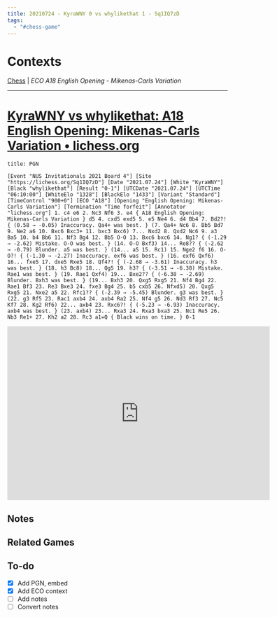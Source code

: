 ```yaml
---
title: 20210724 - KyraWNY 0 vs whylikethat 1 - Sq1IQ7zD
tags:
  - "#chess-game"
---
```


# Contexts

[Chess](0.-Context-Notes/Chess.md) | *ECO A18 English Opening - Mikenas-Carls Variation*

---

# [KyraWNY vs whylikethat: A18 English Opening: Mikenas-Carls Variation • lichess.org](https://lichess.org/Sq1IQ7zD)

````ad-example
title: PGN

[Event "NUS Invitationals 2021 Board 4"] [Site "https://lichess.org/Sq1IQ7zD"] [Date "2021.07.24"] [White "KyraWNY"] [Black "whylikethat"] [Result "0-1"] [UTCDate "2021.07.24"] [UTCTime "06:10:00"] [WhiteElo "1328"] [BlackElo "1433"] [Variant "Standard"] [TimeControl "900+0"] [ECO "A18"] [Opening "English Opening: Mikenas-Carls Variation"] [Termination "Time forfeit"] [Annotator "lichess.org"] 1. c4 e6 2. Nc3 Nf6 3. e4 { A18 English Opening: Mikenas-Carls Variation } d5 4. cxd5 exd5 5. e5 Ne4 6. d4 Bb4 7. Bd2?! { (0.58 → -0.05) Inaccuracy. Qa4+ was best. } (7. Qa4+ Nc6 8. Bb5 Bd7 9. Ne2 a6 10. Bxc6 Bxc3+ 11. bxc3 Bxc6) 7... Nxd2 8. Qxd2 Nc6 9. a3 Ba5 10. b4 Bb6 11. Nf3 Bg4 12. Bb5 O-O 13. Bxc6 bxc6 14. Ng1? { (-1.29 → -2.62) Mistake. O-O was best. } (14. O-O Bxf3) 14... Re8?? { (-2.62 → -0.79) Blunder. a5 was best. } (14... a5 15. Rc1) 15. Nge2 f6 16. O-O?! { (-1.30 → -2.27) Inaccuracy. exf6 was best. } (16. exf6 Qxf6) 16... fxe5 17. dxe5 Rxe5 18. Qf4?! { (-2.68 → -3.61) Inaccuracy. h3 was best. } (18. h3 Bc8) 18... Qg5 19. h3? { (-3.51 → -6.38) Mistake. Rae1 was best. } (19. Rae1 Qxf4) 19... Bxe2?? { (-6.38 → -2.69) Blunder. Bxh3 was best. } (19... Bxh3 20. Qxg5 Rxg5 21. Nf4 Bg4 22. Rae1 Bf3 23. Re3 Bxe3 24. fxe3 Bg4 25. b5 cxb5 26. Nfxd5) 20. Qxg5 Rxg5 21. Nxe2 a5 22. Rfc1?? { (-2.39 → -5.45) Blunder. g3 was best. } (22. g3 Rf5 23. Rac1 axb4 24. axb4 Ra2 25. Nf4 g5 26. Nd3 Rf3 27. Nc5 Kf7 28. Kg2 Rf6) 22... axb4 23. Rxc6?! { (-5.23 → -6.93) Inaccuracy. axb4 was best. } (23. axb4) 23... Rxa3 24. Rxa3 bxa3 25. Nc1 Re5 26. Nb3 Re1+ 27. Kh2 a2 28. Rc3 a1=Q { Black wins on time. } 0-1
````

<iframe src="https://lichess.org/embed/Sq1IQ7zD?theme=newspaper&bg=auto"
width=600 height=397 frameborder=0></iframe>

## Notes

## Related Games

## To-do

* [x] Add PGN, embed
* [x] Add ECO context
* [ ] Add notes
* [ ] Convert notes
